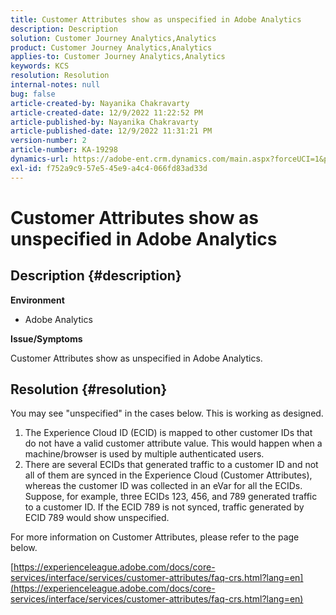 ```yaml
---
title: Customer Attributes show as unspecified in Adobe Analytics
description: Description
solution: Customer Journey Analytics,Analytics
product: Customer Journey Analytics,Analytics
applies-to: Customer Journey Analytics,Analytics
keywords: KCS
resolution: Resolution
internal-notes: null
bug: false
article-created-by: Nayanika Chakravarty
article-created-date: 12/9/2022 11:22:52 PM
article-published-by: Nayanika Chakravarty
article-published-date: 12/9/2022 11:31:21 PM
version-number: 2
article-number: KA-19298
dynamics-url: https://adobe-ent.crm.dynamics.com/main.aspx?forceUCI=1&pagetype=entityrecord&etn=knowledgearticle&id=4508b765-1878-ed11-81aa-6045bd006b3d
exl-id: f752a9c9-57e5-45e9-a4c4-066fd83ad33d
---
```

# Customer Attributes show as unspecified in Adobe Analytics

## Description {#description}


<b>Environment</b>

- Adobe Analytics

<b>Issue/Symptoms</b>

Customer Attributes show as unspecified in Adobe Analytics.


## Resolution {#resolution}




You may see "unspecified" in the cases below. This is working as designed.

1. The Experience Cloud ID (ECID) is mapped to other customer IDs that do not have a valid customer attribute value. This would happen when a machine/browser is used by multiple authenticated users.
2. There are several ECIDs that generated traffic to a customer ID and not all of them are synced in the Experience Cloud (Customer Attributes), whereas the customer ID was collected in an eVar for all the ECIDs. Suppose, for example, three ECIDs 123, 456, and 789 generated traffic to a customer ID. If the ECID 789 is not synced, traffic generated by ECID 789 would show unspecified.




For more information on Customer Attributes, please refer to the page below.

[https://experienceleague.adobe.com/docs/core-services/interface/services/customer-attributes/faq-crs.html?lang=en](https://experienceleague.adobe.com/docs/core-services/interface/services/customer-attributes/faq-crs.html?lang=en)
